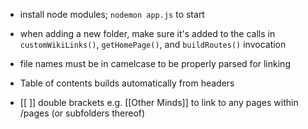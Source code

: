 * install node modules; `nodemon app.js` to start

* when adding a new folder, make sure it's added to the calls in `customWikiLinks()`, `getHomePage()`, and `buildRoutes()` invocation 
* file names must be in camelcase to be properly parsed for linking

* Table of contents builds automatically from headers
* [[ ]] double brackets e.g. [[Other Minds]] to link to any pages within /pages (or subfolders thereof)
